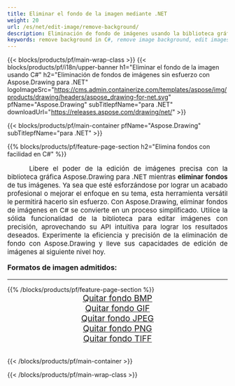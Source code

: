 ```yaml
---
title: Eliminar el fondo de la imagen mediante .NET
weight: 20
url: /es/net/edit-image/remove-background/
description: Eliminación de fondo de imágenes usando la biblioteca gráfica Aspose.Drawing para .NET (C#)
keywords: remove background in C#, remove image background, edit images in C#, graphic library para .NET, remove background from images
---
```


{{< blocks/products/pf/main-wrap-class >}}
{{< blocks/products/pf/i18n/upper-banner h1="Eliminar el fondo de la imagen usando C#" h2="Eliminación de fondos de imágenes sin esfuerzo con Aspose.Drawing para .NET" logoImageSrc="https://cms.admin.containerize.com/templates/aspose/img/products/drawing/headers/aspose_drawing-for-net.svg" pfName="Aspose.Drawing" subTitlepfName="para .NET" downloadUrl="https://releases.aspose.com/drawing/net/" >}}

{{< blocks/products/pf/main-container pfName="Aspose.Drawing" subTitlepfName="para .NET" >}}

{{% blocks/products/pf/feature-page-section  h2="Elimina fondos con facilidad en C#" %}}
<p align="justify" style="text-indent:50px;font-size:15px;">
Libere el poder de la edición de imágenes precisa con la biblioteca gráfica Aspose.Drawing para .NET mientras <b>eliminar fondos</b> de tus imágenes. Ya sea que esté esforzándose por lograr un acabado profesional o mejorar el enfoque en su tema, esta herramienta versátil le permitirá hacerlo sin esfuerzo. Con Aspose.Drawing, eliminar fondos de imágenes en C# se convierte en un proceso simplificado. Utilice la sólida funcionalidad de la biblioteca para editar imágenes con precisión, aprovechando su API intuitiva para lograr los resultados deseados. Experimente la eficiencia y precisión de la eliminación de fondo con Aspose.Drawing y lleve sus capacidades de edición de imágenes al siguiente nivel hoy.</p>

<h3 style="margin-top:16px;">
Formatos de imagen admitidos:
</h3>

<hr/>
{{% /blocks/products/pf/feature-page-section %}}
<div class="container-fluid productfamilypage bg-gray">
    <div class="convertypes bg-gray agp-content section">
        <div class="container">
		    <div class="row other-converters" style="font-size: 19px;text-align:center;">
		        <div class='col-md-3 other-converter remove-lp remove-rp'><a href="bmp/" style="padding:15px;">Quitar fondo BMP</a></div>
                <div class='col-md-3 other-converter remove-lp remove-rp'><a href="gif/" style="padding:15px;">Quitar fondo GIF</a></div>
                <div class='col-md-3 other-converter remove-lp remove-rp'><a href="jpeg/" style="padding:15px;">Quitar fondo JPEG</a></div>
                <div class='col-md-3 other-converter remove-lp remove-rp'><a href="png/" style="padding:15px;">Quitar fondo PNG</a></div>
                <div class='col-md-3 other-converter remove-lp remove-rp'><a href="tiff/" style="padding:15px;">Quitar fondo TIFF</a></div>
            </div>
        </div>
    </div>
</div>
<br/>

{{< /blocks/products/pf/main-container >}}

{{< /blocks/products/pf/main-wrap-class >}}
